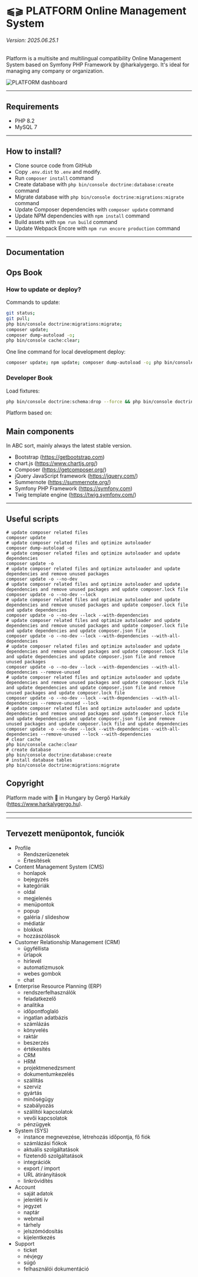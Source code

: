 # ⫹⫺ PLATFORM Online Management System
###### Version: 2025.06.25.1

Platform is a multisite and multilingual compatibility Online Management System based on Symfony PHP Framework by @harkalygergo. It's ideal for managing any company or organization.

![PLATFORM dashboard](/_platform/documentation/platform-dashboard.png?raw=true "PLATFORM dashboard")

---

## Requirements

- PHP 8.2
- MySQL 7

---

## How to install?

- Clone source code from GitHub
- Copy `.env.dist` to `.env` and modify.
- Run `composer install` command
- Create database with `php bin/console doctrine:database:create` command
- Migrate database with `php bin/console doctrine:migrations:migrate` command
- Update Composer dependencies with `composer update` command
- Update NPM dependencies with `npm install` command
- Build assets with `npm run build` command
- Update Webpack Encore with `npm run encore production` command

---

## Documentation

## Ops Book

### How to update or deploy?

Commands to update:

```bash
git status;
git pull;
php bin/console doctrine:migrations:migrate;
composer update;
composer dump-autoload -o;
php bin/console cache:clear;
```

One line command for local development deploy:

```bash
composer update; npm update; composer dump-autoload -o; php bin/console cache:pool:clear --all; php bin/console cache:clear; php bin/console doctrine:migrations:diff; php bin/console doctrine:schema:validate -v;
```

### Developer Book

Load fixtures:

```bash
php bin/console doctrine:schema:drop --force && php bin/console doctrine:schema:update --force && php bin/console doctrine:fixtures:load -n
```

Platform based on:

## Main components

In ABC sort, mainly always the latest stable version.

- Bootstrap (https://getbootstrap.com)
- chart.js (https://www.chartjs.org/)
- Composer (https://getcomposer.org/)
- jQuery JavaScript framework (https://jquery.com/)
- Summernote (https://summernote.org/)
- Symfony PHP Framework (https://symfony.com)
- Twig template engine (https://twig.symfony.com/)

---

## Useful scripts
```shell
# update composer related files 
composer update
# update composer related files and optimize autoloader
composer dump-autoload -o
# update composer related files and optimize autoloader and update dependencies
composer update -o
# update composer related files and optimize autoloader and update dependencies and remove unused packages
composer update -o --no-dev
# update composer related files and optimize autoloader and update dependencies and remove unused packages and update composer.lock file
composer update -o --no-dev --lock
# update composer related files and optimize autoloader and update dependencies and remove unused packages and update composer.lock file and update dependencies
composer update -o --no-dev --lock --with-dependencies
# update composer related files and optimize autoloader and update dependencies and remove unused packages and update composer.lock file and update dependencies and update composer.json file
composer update -o --no-dev --lock --with-dependencies --with-all-dependencies
# update composer related files and optimize autoloader and update dependencies and remove unused packages and update composer.lock file and update dependencies and update composer.json file and remove unused packages
composer update -o --no-dev --lock --with-dependencies --with-all-dependencies --remove-unused
# update composer related files and optimize autoloader and update dependencies and remove unused packages and update composer.lock file and update dependencies and update composer.json file and remove unused packages and update composer.lock file
composer update -o --no-dev --lock --with-dependencies --with-all-dependencies --remove-unused --lock
# update composer related files and optimize autoloader and update dependencies and remove unused packages and update composer.lock file and update dependencies and update composer.json file and remove unused packages and update composer.lock file and update dependencies
composer update -o --no-dev --lock --with-dependencies --with-all-dependencies --remove-unused --lock --with-dependencies
# clear cache
php bin/console cache:clear
# create database
php bin/console doctrine:database:create
# install database tables
php bin/console doctrine:migrations:migrate
```

## Copyright

Platform made with 💚 in Hungary by Gergő Harkály (https://www.harkalygergo.hu).

------------------------------------------
------------------------------------------

## Tervezett menüpontok, funciók

- Profile
    - Rendszerüzenetek
    - Értesítések
- Content Management System (CMS)
    - honlapok
    - bejegyzés
    - kategóriák
    - oldal
    - megjelenés
    - menüpontok
    - popup
    - galéria / slideshow
    - médiatár
    - blokkok
    - hozzászólások
- Customer Relationship Management (CRM)
    - ügyféllista
    - űrlapok
    - hirlevél
    - automatizmusok
    - webes gombok
    - chat
- Enterprise Resource Planning (ERP)
    - rendszerfelhasználók
    - feladatkezelő
    - analitika
    - időpontfoglaló
    - ingatlan adatbázis
    - számlázás
    - könyvelés
    - raktár
    - beszerzés
    - értékesítés
    - CRM
    - HRM
    - projektmenedzsment
    - dokumentumkezelés
    - szállítás
    - szerviz
    - gyártás
    - minőségügy
    - szabályozás
    - szállítói kapcsolatok
    - vevői kapcsolatok
    - pénzügyek
- System (SYS)
    - instance megnevezése, létrehozás időpontja, fő fiók
    - számlázási fiókok
    - aktuális szolgáltatások
    - fizetendő szolgáltatások
    - integrációk
    - export / import
    - URL átirányítások
    - linkrövidítés
- Account
    - saját adatok
    - jelenléti ív
    - jegyzet
    - naptár
    - webmail
    - tárhely
    - jelszómódosítás
    - kijelentkezés
- Support
    - ticket
    - névjegy
    - súgó
    - felhasználói dokumentáció
